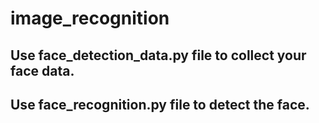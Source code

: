 # image_recognition

## Use face_detection_data.py file to collect your face data.
## Use face_recognition.py file to detect the face.
